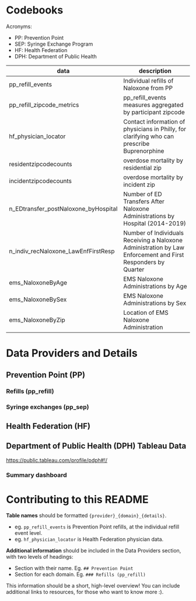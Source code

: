 Codebooks
=========

Acronyms:

* PP: Prevention Point
* SEP: Syringe Exchange Program
* HF: Health Federation
* DPH: Department of Public Health


| data | description |
| ---- | ----------- |
| pp_refill_events | Individual refills of Naloxone from PP |
| pp_refill_zipcode_metrics | pp_refill_events measures aggregated by participant zipcode |
| hf_physician_locator | Contact information of physicians in Philly, for clarifying who can prescribe Buprenorphine |
| residentzipcodecounts | overdose mortality by residential zip |
| incidentzipcodecounts | overdose mortality by incident zip |
| n_EDtransfer_postNaloxone_byHospital | Number of ED Transfers After Naloxone Administrations by Hospital (2014-2019) |
| n_indiv_recNaloxone_LawEnfFirstResp | Number of Individuals Receiving a Naloxone Administration by Law Enforcement and First Responders by Quarter |
| ems_NaloxoneByAge | EMS Naloxone Administrations by Age |
| ems_NaloxoneBySex | EMS Naloxone Administrations by Sex |
| ems_NaloxoneByZip | Location of EMS Naloxone Administration |

Data Providers and Details
==========================

## Prevention Point (PP)

### Refills (pp_refill)

### Syringe exchanges (pp_sep)

## Health Federation (HF)

## Department of Public Health (DPH) Tableau Data

https://public.tableau.com/profile/pdph#!/

### Summary dashboard


Contributing to this README
===========================


**Table names** should be formatted `{provider}_{domain}_{details}`.

* eg. `pp_refill_events` is Prevention Point refills, at the individual refill event level.
* eg. `hf_physician_locator` is Health Federation physician data.
 
**Additional information** should be included in the Data Providers section, with two levels of headings:

* Section with their name. Eg. `## Prevention Point`
* Section for each domain. Eg. `### Refills (pp_refill)`

This information should be a short, high-level overview! You can include additional links to resources, for those who want to know more :).
